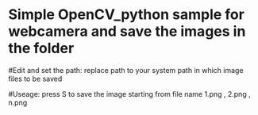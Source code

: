 # Simple OpenCV_python sample for webcamera and save the images in the folder

#Edit and set the path:
replace path to your system path in which image files to be saved 

#Useage:
press S to save the image starting from file name 1.png , 2.png , n.png
